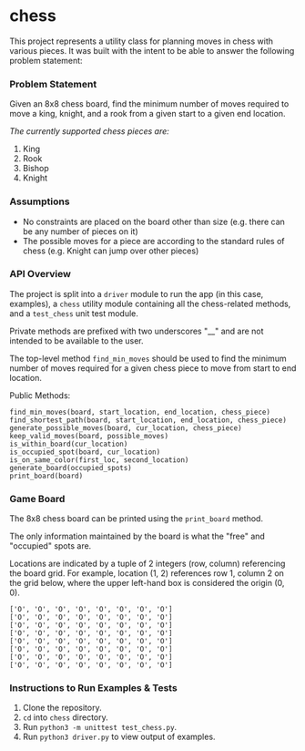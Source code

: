 # chess
This project represents a utility class for planning moves in chess with various pieces. It was built with the intent to be able to answer the following problem statement: 

### Problem Statement
Given an 8x8 chess board, find the minimum number of moves required to move a king, knight, and a rook from a given start to a given end location. 

_The currently supported chess pieces are:_
1. King
2. Rook
3. Bishop
4. Knight

### Assumptions
- No constraints are placed on the board other than size (e.g. there can be any number of pieces on it)
- The possible moves for a piece are according to the standard rules of chess (e.g. Knight can jump over other pieces)

### API Overview
The project is split into a `driver` module to run the app (in this case, examples), a `chess` utility module containing all the chess-related methods, and a `test_chess` unit test module.

Private methods are prefixed with two underscores "__" and are not intended to be available to the user.

The top-level method `find_min_moves` should be used to find the minimum number of moves required for a given chess piece to move from start to end location.

Public Methods:

```
find_min_moves(board, start_location, end_location, chess_piece)
find_shortest_path(board, start_location, end_location, chess_piece)
generate_possible_moves(board, cur_location, chess_piece)
keep_valid_moves(board, possible_moves)
is_within_board(cur_location)
is_occupied_spot(board, cur_location)
is_on_same_color(first_loc, second_location)
generate_board(occupied_spots)
print_board(board)
```

### Game Board
The 8x8 chess board can be printed using the `print_board` method. 

The only information maintained by the board is what the "free" and "occupied" spots are.

Locations are indicated by a tuple of 2 integers (row, column) referencing the board grid. For example, location (1, 2) references row 1, column 2 on the grid below, where the upper left-hand box is considered the origin (0, 0).
```
['O', 'O', 'O', 'O', 'O', 'O', 'O', 'O']
['O', 'O', 'O', 'O', 'O', 'O', 'O', 'O']
['O', 'O', 'O', 'O', 'O', 'O', 'O', 'O']
['O', 'O', 'O', 'O', 'O', 'O', 'O', 'O']
['O', 'O', 'O', 'O', 'O', 'O', 'O', 'O']
['O', 'O', 'O', 'O', 'O', 'O', 'O', 'O']
['O', 'O', 'O', 'O', 'O', 'O', 'O', 'O']
['O', 'O', 'O', 'O', 'O', 'O', 'O', 'O']
```

### Instructions to Run Examples & Tests
1. Clone the repository.
2. `cd` into `chess` directory.
3. Run `python3 -m unittest test_chess.py`.
4. Run `python3 driver.py` to view output of examples.




